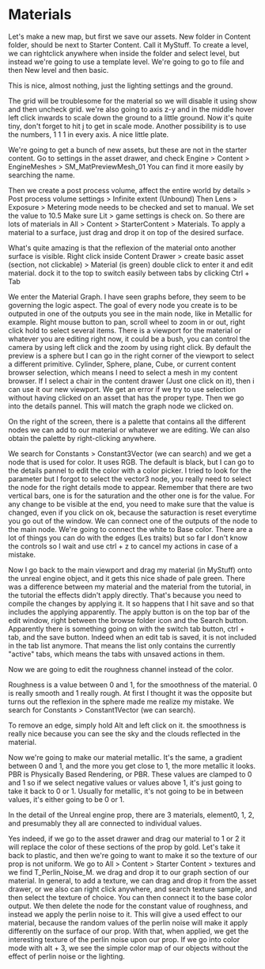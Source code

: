 # Materials

Let's make a new map, but first we save our assets.
New folder in Content folder, should be next to Starter Content.
Call it MyStuff.
To create a level, we can rightclick anywhere when inside the folder and select level, but instead
we're going to use a template level.
We're going to go to file and then New level and then basic.

This is nice, almost nothing, just the lighting settings and the ground.

The grid will be troublesome for the material so we will disable it using show and then uncheck grid.
we're also going to axis z-y and in the middle hover left click inwards to scale down the ground to a little ground.
Now it's quite tiny, don't forget to hit j to get in scale mode.
Another possibility is to use the numbers, 1 1 1 in every axis.
A nice little plate.

We're going to get a bunch of new assets, but these are not in the starter content.
Go to settings in the asset drawer, and check Engine > Content > EngineMeshes > SM_MatPreviewMesh_01
You can find it more easily by searching the name.

Then we create a post process volume, affect the entire world by details > Post process volume settings > Infinite extent (Unbound)
Then Lens > Exposure > Metering mode needs to be checked and set to manual. We set the value to 10.5
Make sure Lit > game settings is check on.
So there are lots of materials in All > Content > StarterContent > Materials.
To apply a material to a surface, just drag and drop it on top of the desired surface.

What's quite amazing is that the reflexion of the material onto another surface is visible.
Right click inside Content Drawer > create basic asset (section, not clickable) > Material (is green)
double click to enter it and edit material.
dock it to the top to switch easily between tabs by clicking Ctrl + Tab

We enter the Material Graph. I have seen graphs before, they seem to be governing the logic aspect.
The goal of every node you create is to be outputed in one of the outputs you see in the main node, like in Metallic for example.
Right mouse button to pan, scroll wheel to zoom in or out, right click hold to select several items.
There is a viewport for the material or whatever you are editing right now, it could be a bush, you can control the camera by using left click
and the zoom by using right click.
By default the preview is a sphere but I can go in the right corner of the viewport to select a different primitive.
Cylinder, Sphere, plane, Cube, or current content browser selection, which means I need to select a mesh in my content browser.
If I select a chair in the content drawer (Just one click on it), then i can use it our new viewport.
We get an error if we try to use selection without having clicked on an asset that has the proper type.
Then we go into the details pannel. This will match the graph node we clicked on.

On the right of the screen, there is a palette that contains all the different nodes we can add to our material or whatever we are editing.
We can also obtain the palette by right-clicking anywhere.

We search for Constants > Constant3Vector (we can search)
and we get a node that is used for color.
It uses RGB.
The default is black, but I can go to the details pannel to edit the color with a color picker.
I tried to look for the parameter but I forgot to select the vector3 node, you really need to select the node for the right details mode to appear.
Remember that there are two vertical bars, one is for the saturation and the other one is for the value. For any change to be visible at the end, you need
to make sure that the value is changed, even if you click on ok, because the saturaction is reset everytime you go out of the window.
We can connect one of the outputs of the node to the main node. We're going to connect the white to Base color. There are a lot of things you can do with the edges (Les traits) but so far I don't know the controls so I wait and use ctrl + z to cancel my actions in case of a mistake.

Now I go back to the main viewport and drag my material (in MyStuff) onto the unreal engine object, and it gets this nice shade of pale green.
There was a difference between my material and the material from the tutorial, in the tutorial the effects didn't apply directly. That's because you need to compile the changes by applying it. It so happens that I hit save and so that includes the applying apparently.
The apply button is on the top bar of the edit window, right between the browse folder icon and the Search button.
Apparently there is something going on with the switch tab button, ctrl + tab, and the save button. Indeed when an edit tab is saved, it is not included in the tab list anymore. That means the list only contains the currently "active" tabs, which means the tabs with unsaved actions in them.

Now we are going to edit the roughness channel instead of the color.

Roughness is a value between 0 and 1, for the smoothness of the material. 0 is really smooth and 1 really rough.
At first I thought it was the opposite but turns out the reflexion in the sphere made me realize my mistake.
We search for Constants > Constant1Vector (we can search).

To remove an edge, simply hold Alt and left click on it.
the smoothness is really nice because you can see the sky and the clouds reflected in the material.

Now we're going to make our material metallic.
It's the same, a gradient between 0 and 1, and the more you get close to 1, the more metallic it looks.
PBR is Physically Based Rendering, or PBR.
These values are clamped to 0 and 1 so if we select negative values or values above 1, it's just going to take it back to 0 or 1.
Usually for metallic, it's not going to be in between values, it's either going to be 0 or 1.

In the detail of the Unreal engine prop, there are 3 materials, element0, 1, 2, and presumably they all are connected to individual values.

Yes indeed, if we go to the asset drawer and drag our material to 1 or 2 it will replace the color of these sections of the prop by gold.
Let's take it back to plastic, and then we're going to want to make it so the texture of our prop is not uniform.
We go to All > Content > Starter Content > textures and we find T_Perlin_Noise_M.
we drag and drop it to our graph section of our material. In general, to add a texture, we can drag and drop it from the asset drawer, or we also can
right click anywhere, and search texture sample, and then select the texture of choice.
You can then connect it to the base color output.
We then delete the node for the constant value of roughness, and instead we apply the perlin noise to it. This will give a used effect to our material, because the random values of the perlin noise will make it apply differently on the surface of our prop.
With that, when applied, we get the interesting texture of the perlin noise upon our prop.
If we go into color mode with alt + 3, we see the simple color map of our objects without the effect of perlin noise or the lighting.

